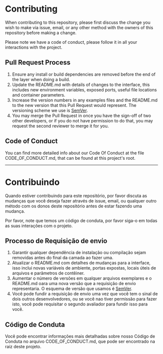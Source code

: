 # Contributing

When contributing to this repository, please first discuss the change you wish to make via issue,
email, or any other method with the owners of this repository before making a change. 

Please note we have a code of conduct, please follow it in all your interactions with the project.

## Pull Request Process

1. Ensure any install or build dependencies are removed before the end of the layer when doing a 
   build.
2. Update the README.md with details of changes to the interface, this includes new environment 
   variables, exposed ports, useful file locations and container parameters.
3. Increase the version numbers in any examples files and the README.md to the new version that this
   Pull Request would represent. The versioning scheme we use is [SemVer](http://semver.org/).
4. You may merge the Pull Request in once you have the sign-off of two other developers, or if you 
   do not have permission to do that, you may request the second reviewer to merge it for you.
   
## Code of Conduct

You can find more detailed info about our Code Of Conduct at the file CODE_OF_CONDUCT.md, that can be
found at this project's root.

----

# Contribuindo

Quando estiver contribuindo para este repositório, por favor discuta as mudanças que você deseja fazer através de issue, email, ou qualquer outro método com os donos deste repositório antes de estar fazendo uma mudança.

Por favor, note que temos um código de conduta, por favor siga-o em todas as suas interações com o projeto.

## Processo de Requisição de envio

1. Garantir qualquer dependência de instalação ou compilação sejam removidas antes do final da camada ao fazer uma.
2. Atualizar o README.md com detalhes de mudanças para a interface, isso inclui novas variáveis de ambiente, portas expostas, locais úteis de arquivos e parâmetros de contêiner.
3. Aumentar o número de versões em qualquer arquivos exemplares e o README.md oara uma nova versão que a requisição de envio representaria. O esquema de versão que usamos é [SemVer](http://semver.org/).
4. Você pode fundir a requisição de envio uma vez que você tem o sinal de dois outros desenvolvedores, ou se você nao tiver permissão para fazer isto, você pode requisitar o segundo avaliador para fundir isso para você.

## Código de Conduta

Você pode encontrar informações mais detalhadas sobre nosso Código de Conduta no arquivo CODE_OF_CONDUCT.md, que pode ser encontrado na raiz deste projeto.